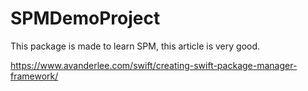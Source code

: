 # SPMDemoProject

This package is made to learn SPM, this article is very good.

https://www.avanderlee.com/swift/creating-swift-package-manager-framework/ 

